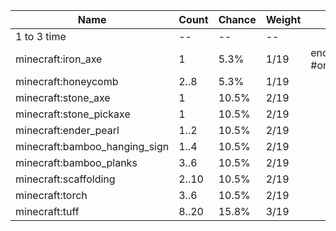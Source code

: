 | Name                          | Count | Chance | Weight | Comment                       |
| ----------------------------- | ----- | ------ | ------ | ----------------------------- |
| 1 to 3 time                   |    -- |     -- |     -- |                               |
| minecraft:iron_axe            |     1 |   5.3% |   1/19 | enchantments: #on_random_loot |
| minecraft:honeycomb           |  2..8 |   5.3% |   1/19 |                               |
| minecraft:stone_axe           |     1 |  10.5% |   2/19 |                               |
| minecraft:stone_pickaxe       |     1 |  10.5% |   2/19 |                               |
| minecraft:ender_pearl         |  1..2 |  10.5% |   2/19 |                               |
| minecraft:bamboo_hanging_sign |  1..4 |  10.5% |   2/19 |                               |
| minecraft:bamboo_planks       |  3..6 |  10.5% |   2/19 |                               |
| minecraft:scaffolding         | 2..10 |  10.5% |   2/19 |                               |
| minecraft:torch               |  3..6 |  10.5% |   2/19 |                               |
| minecraft:tuff                | 8..20 |  15.8% |   3/19 |                               |